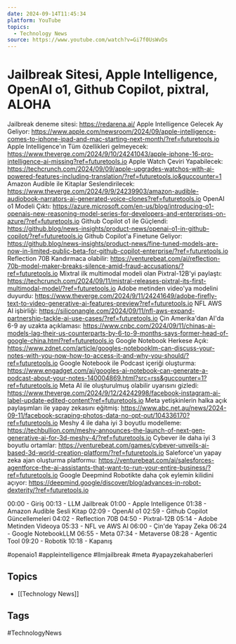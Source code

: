 ```yaml
---
date: 2024-09-14T11:45:34
platform: YouTube
topics:
  - Technology News
source: https://www.youtube.com/watch?v=Gi7f0UsWvDs
---
```

# Jailbreak Sitesi, Apple Intelligence, OpenAI o1, Github Copilot, pixtral, ALOHA

Jailbreak deneme sitesi: https://redarena.ai/
Apple Intelligence Gelecek Ay Geliyor: https://www.apple.com/newsroom/2024/09/apple-intelligence-comes-to-iphone-ipad-and-mac-starting-next-month/?ref=futuretools.io
Apple Intelligence'ın Tüm özellikleri gelmeyecek: https://www.theverge.com/2024/9/10/24241043/apple-iphone-16-pro-intelligence-ai-missing?ref=futuretools.io
Apple Watch Çeviri Yapabilecek: https://techcrunch.com/2024/09/09/apple-upgrades-watchos-with-ai-powered-features-including-translation/?ref=futuretools.io&guccounter=1
Amazon Audible ile Kitaplar Seslendirilecek: https://www.theverge.com/2024/9/9/24239903/amazon-audible-audiobook-narrators-ai-generated-voice-clones?ref=futuretools.io
OpenAI o1 Modeli Çıktı: https://azure.microsoft.com/en-us/blog/introducing-o1-openais-new-reasoning-model-series-for-developers-and-enterprises-on-azure/?ref=futuretools.io
Github Copilot o1 ile Güçlendi: https://github.blog/news-insights/product-news/openai-o1-in-github-copilot/?ref=futuretools.io
Github Copilot'a Finetune Geliyor: https://github.blog/news-insights/product-news/fine-tuned-models-are-now-in-limited-public-beta-for-github-copilot-enterprise/?ref=futuretools.io
Reflection 70B Kandırmaca olabilir: https://venturebeat.com/ai/reflection-70b-model-maker-breaks-silence-amid-fraud-accusations/?ref=futuretools.io
Mixtral ilk multimodal modeli olan Pixtral-12B'yi paylaştı: https://techcrunch.com/2024/09/11/mistral-releases-pixtral-its-first-multimodal-model/?ref=futuretools.io
Adobe metinden video'ya modelini duyurdu: https://www.theverge.com/2024/9/11/24241649/adobe-firefly-text-to-video-generative-ai-features-preview?ref=futuretools.io
NFL AWS AI işbirliği: https://siliconangle.com/2024/09/11/nfl-aws-expand-partnership-tackle-ai-use-cases/?ref=futuretools.io
Çin Amerika'dan AI'da 6-9 ay uzakta açıklaması: https://www.cnbc.com/2024/09/11/chinas-ai-models-lag-their-us-counterparts-by-6-to-9-months-says-former-head-of-google-china.html?ref=futuretools.io
Google Notebook Herkese Açık: https://www.zdnet.com/article/googles-notebooklm-can-discuss-your-notes-with-you-now-how-to-access-it-and-why-you-should/?ref=futuretools.io
Google Notebook ile Podcast içeriği oluşturma: https://www.engadget.com/ai/googles-ai-notebook-can-generate-a-podcast-about-your-notes-140004869.html?src=rss&guccounter=1?ref=futuretools.io
Meta AI ile oluşturulmuş olabilir uyarısını gizledi: https://www.theverge.com/2024/9/12/24242998/facebook-instagram-ai-label-update-edited-content?ref=futuretools.io
Meta yetişkinlerin halka açık paylaşımları ile yapay zekasını eğitmiş: https://www.abc.net.au/news/2024-09-11/facebook-scraping-photos-data-no-opt-out/104336170?ref=futuretools.io
Meshy 4 ile daha iyi 3 boyutlu modelleme: https://techbullion.com/meshy-announces-the-launch-of-next-gen-generative-ai-for-3d-meshy-4/?ref=futuretools.io
Cybever ile daha iyi 3 boyutlu ortamlar: https://venturebeat.com/games/cybever-unveils-ai-based-3d-world-creation-platform/?ref=futuretools.io
Saleforce'un yapay zeka ajan oluşturma platformu: https://venturebeat.com/ai/salesforces-agentforce-the-ai-assistants-that-want-to-run-your-entire-business/?ref=futuretools.io
Google Deepmind Robotikte daha çok eylemin kilidini açıyor: https://deepmind.google/discover/blog/advances-in-robot-dexterity/?ref=futuretools.io

00:00 - Giriş
00:13 - LLM Jailbreak
01:00 - Apple Intelligence
01:38 - Amazon Audible Sesli Kitap
02:09 - OpenAI o1
02:59 - Github Copilot Güncellemeleri
04:02 - Reflection 70B
04:50 - Pixtral-12B
05:14 - Adobe Metinden Videoya
05:33 - NFL ve AWS AI
06:00 - Çin'de Yapay Zeka
06:24 - Google NotebookLLM
06:55 - Meta
07:34 - Metaverse
08:28 - Agentic Tool
09:20 - Robotik
10:18 - Kapanış

#openaio1 #appleintelligence #llmjailbreak #meta #yapayzekahaberleri

## Topics
- [[Technology News]]

## Tags
#TechnologyNews